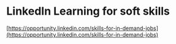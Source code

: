 # LinkedIn Learning for soft skills

[https://opportunity.linkedin.com/skills-for-in-demand-jobs](https://opportunity.linkedin.com/skills-for-in-demand-jobs)

